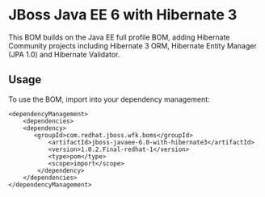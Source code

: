 JBoss Java EE 6 with Hibernate 3
================================

This BOM builds on the Java EE full profile BOM, adding Hibernate Community projects including Hibernate 3 ORM, Hibernate
Entity Manager (JPA 1.0) and Hibernate Validator.

Usage
-----

To use the BOM, import into your dependency management:

    <dependencyManagement>
        <dependencies>
	    <dependency>
	       <groupId>com.redhat.jboss.wfk.boms</groupId>
               <artifactId>jboss-javaee-6.0-with-hibernate3</artifactId>
               <version>1.0.2.Final-redhat-1</version>
               <type>pom</type>
               <scope>import</scope>
            </dependency>
        </dependencies>
    </dependencyManagement> 

